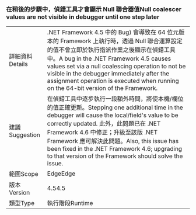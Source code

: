 ### <a name="null-coalescer-values-are-not-visible-in-debugger-until-one-step-later"></a><span data-ttu-id="a8f3f-101">在稍後的步驟中，偵錯工具才會顯示 Null 聯合器值</span><span class="sxs-lookup"><span data-stu-id="a8f3f-101">Null coalescer values are not visible in debugger until one step later</span></span>

|   |   |
|---|---|
|<span data-ttu-id="a8f3f-102">詳細資料</span><span class="sxs-lookup"><span data-stu-id="a8f3f-102">Details</span></span>|<span data-ttu-id="a8f3f-103">.NET Framework 4.5 中的 Bug) 會導致在 64 位元版本的 Framework 上執行時，透過 Null 聯合運算設定的值不會立即於執行指派作業之後顯示在偵錯工具中。</span><span class="sxs-lookup"><span data-stu-id="a8f3f-103">A bug in the .NET Framework 4.5 causes values set via a null coalescing operation to not be visible in the debugger immediately after the assignment operation is executed when running on the 64-bit version of the Framework.</span></span>|
|<span data-ttu-id="a8f3f-104">建議</span><span class="sxs-lookup"><span data-stu-id="a8f3f-104">Suggestion</span></span>|<span data-ttu-id="a8f3f-105">在偵錯工具中逐步執行一段額外時間，將使本機/欄位的值正確更新。</span><span class="sxs-lookup"><span data-stu-id="a8f3f-105">Stepping one additional time in the debugger will cause the local/field's value to be correctly updated.</span></span> <span data-ttu-id="a8f3f-106">此外，此問題已在 .NET Framework 4.6 中修正；升級至該版 .NET Framework 應可解決此問題。</span><span class="sxs-lookup"><span data-stu-id="a8f3f-106">Also, this issue has been fixed in the .NET Framework 4.6; upgrading to that version of the Framework should solve the issue.</span></span>|
|<span data-ttu-id="a8f3f-107">範圍</span><span class="sxs-lookup"><span data-stu-id="a8f3f-107">Scope</span></span>|<span data-ttu-id="a8f3f-108">Edge</span><span class="sxs-lookup"><span data-stu-id="a8f3f-108">Edge</span></span>|
|<span data-ttu-id="a8f3f-109">版本</span><span class="sxs-lookup"><span data-stu-id="a8f3f-109">Version</span></span>|<span data-ttu-id="a8f3f-110">4.5</span><span class="sxs-lookup"><span data-stu-id="a8f3f-110">4.5</span></span>|
|<span data-ttu-id="a8f3f-111">類型</span><span class="sxs-lookup"><span data-stu-id="a8f3f-111">Type</span></span>|<span data-ttu-id="a8f3f-112">執行階段</span><span class="sxs-lookup"><span data-stu-id="a8f3f-112">Runtime</span></span>|

